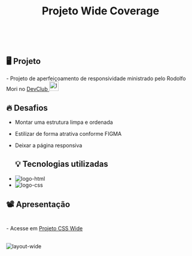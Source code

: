 <h1 align="center">Projeto Wide Coverage<h1/>
<br>
<h2>🖥️ Projeto</h2>
- Projeto de aperfeiçoamento de responsividade ministrado pelo Rodolfo Mori no <a href="https://rodolfomori.com.br/devclub/">DevClub <img src="https://rodolfomori.com.br/wp-content/uploads/elementor/thumbs/LOGO_1-pl6s0w83bob17fyv2myc9hccfjkrd6md916y3lfbcg.png" width="25px" alt="logo-dev"><a/>
<br>
<h2>🔥 Desafios</h2>

- Montar uma estrutura limpa e ordenada
- Estilizar de forma atrativa conforme FIGMA
- Deixar a página responsiva
  <br>
  <h2>💡 Tecnologias utilizadas</h2>

-  <img src="https://img.shields.io/badge/HTML5-E34F26?style=for-the-badge&logo=html5&logoColor=white" alt="logo-html"/>
-  <img src="https://img.shields.io/badge/CSS3-1572B6?style=for-the-badge&logo=css3&logoColor=white" alt="logo-css"/>
  
  <h2>📽️ Apresentação</h2><br>
  - Acesse em <a href="https://sidneigoulartjunior.github.io/Projeto-CSS---Wide/" target="_blank">Projeto CSS Wide</a></p>
  <br>
  <img src="https://github.com/SidneiGoulartJunior/Projeto-CSS---Wide/blob/master/img/Layout.wide1.png?raw=true" alt="layout-wide"/>
  

